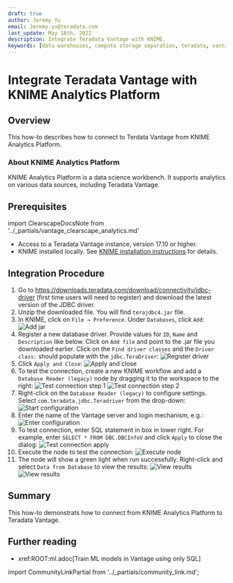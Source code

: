 ```yaml
---
draft: true
author: Jeremy Yu
email: Jeremy.yu@teradata.com
last_update: May 18th, 2022
description: Integrate Teradata Vantage with KNIME.
keywords: [data warehouses, compute storage separation, teradata, vantage, cloud data platform, object storage, business intelligence, enterprise analytics]
---
```


# Integrate Teradata Vantage with KNIME Analytics Platform

## Overview

This how-to describes how to connect to Terdata Vantage from KNIME Analytics Platform.

### About KNIME Analytics Platform

KNIME Analytics Platform is a data science workbench. It supports analytics on various data sources, including Teradata Vantage.

## Prerequisites


import ClearscapeDocsNote from '../_partials/vantage_clearscape_analytics.md'

* Access to a Teradata Vantage instance, version 17.10 or higher.
  <ClearscapeDocsNote />
* KNIME installed locally. See [KNIME installation instructions](https://www.knime.com/installation) for details.

## Integration Procedure

1. Go to https://downloads.teradata.com/download/connectivity/jdbc-driver (first time users will need to register) and download the latest version of the JDBC driver.
2. Unzip the downloaded file. You will find `terajdbc4.jar` file.
3. In KNIME, click on `File → Preference`. Under `Databases`, click `Add`:
![Add jar](./images/integrate-teradata-vantage-with-knime/add-jar.png)
4. Register a new database driver. Provide values for `ID`, `Name` and `Description` like below. Click on `Add file` and point to the .jar file you downloaded earlier. Click on the `Find driver classes` and the `Driver class:` should populate with the `jdbc.TeraDriver`:
![Register driver](./images/integrate-teradata-vantage-with-knime/register-driver.png)
5. Click `Apply and Close`:
![Apply and close](./images/integrate-teradata-vantage-with-knime/apply-and-close.png)
6. To test the connection, create a new KNIME workflow and add a `Database Reader (legacy)` node by dragging it to the workspace to the right:
![Test connection step 1](./images/integrate-teradata-vantage-with-knime/test-connection-1.png)
![Test connection step 2](./images/integrate-teradata-vantage-with-knime/test-connection-2.png)
7. Right-click on the `Database Reader (legacy)` to configure settings. Select `com.teradata.jdbc.Teradriver` from the drop-down:
![Start configuration](./images/integrate-teradata-vantage-with-knime/start-configuration.png)
8. Enter the name of the Vantage server and login mechanism, e.g.:
![Enter configuration](./images/integrate-teradata-vantage-with-knime/enter-configuration.png)
9. To test connection, enter SQL statement in box in lower right. For example, enter `SELECT * FROM DBC.DBCInfoV` and click `Apply` to close the dialog:
![Test connection apply](./images/integrate-teradata-vantage-with-knime/test-connection-apply.png)
10. Execute the node to test the connection:
![Execute node](./images/integrate-teradata-vantage-with-knime/execute-node.png)
11. The node will show a green light when run successfully. Right-click and select `Data from Database` to view the results:
![View results](./images/integrate-teradata-vantage-with-knime/view-results.png)
![View results](./images/integrate-teradata-vantage-with-knime/view-results-final.png)


## Summary

This how-to demonstrats how to connect from KNIME Analytics Platform to Teradata Vantage.

## Further reading
* xref:ROOT:ml.adoc[Train ML models in Vantage using only SQL]

import CommunityLinkPartial from '../_partials/community_link.md';

<CommunityLinkPartial />